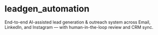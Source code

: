 # leadgen_automation
End-to-end AI-assisted lead generation &amp; outreach system across Email, LinkedIn, and Instagram — with human-in-the-loop review and CRM sync.
